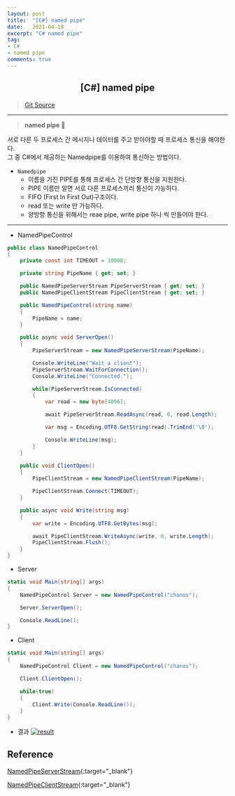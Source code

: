 ```yaml
---
layout: post
title:  "[C#] named pipe"
date:   2021-04-19
excerpt: "C# named pipe"
tag: 
- C#
- named pipe
comments: true
---
```


## <center>[C#] named pipe</center>   

>[Git Source](https://github.com/chanos-dev/blogcode/tree/master/21-0419)

---

> <b> named pipe </b> 🧷

서로 다른 두 프로세스 간 메시지나 데이터를 주고 받아야할 때 프로세스 통신을 해야한다.  
그 중 C#에서 제공하는 Namedpipe를 이용하여 통신하는 방법이다.

- `Namedpipe`
    - 이름을 가진 PIPE를 통해 프로세스 간 단방향 통신을 지원한다.
    - PIPE 이름만 알면 서로 다른 프로세스끼리 통신이 가능하다.
    - FIFO (First In First Out)구조이다.
    - read 또는 write 만 가능하다.
    - 양방향 통신을 위해서는 reae pipe, write pipe 하나 씩 만들어야 한다.

---

- NamedPipeControl
```c#
public class NamedPipeControl
{
    private const int TIMEOUT = 10000;

    private string PipeName { get; set; }

    public NamedPipeServerStream PipeServerStream { get; set; }
    public NamedPipeClientStream PipeClientStream { get; set; }

    public NamedPipeControl(string name)
    {
        PipeName = name;
    }

    public async void ServerOpen()
    {
        PipeServerStream = new NamedPipeServerStream(PipeName);

        Console.WriteLine("Wait a client");
        PipeServerStream.WaitForConnection();
        Console.WriteLine("Connected.");

        while(PipeServerStream.IsConnected)
        {
            var read = new byte[4096]; 

            await PipeServerStream.ReadAsync(read, 0, read.Length);

            var msg = Encoding.UTF8.GetString(read).TrimEnd('\0');

            Console.WriteLine(msg);
        }
    }

    public void ClientOpen()
    {
        PipeClientStream = new NamedPipeClientStream(PipeName);

        PipeClientStream.Connect(TIMEOUT);
    }

    public async void Write(string msg)
    {
        var write = Encoding.UTF8.GetBytes(msg);

        await PipeClientStream.WriteAsync(write, 0, write.Length);
        PipeClientStream.Flush();
    }
}
```

- Server
```c#
static void Main(string[] args)
{
    NamedPipeControl Server = new NamedPipeControl("chanos");

    Server.ServerOpen();

    Console.ReadLine();
}
```

- Client
```c#
static void Main(string[] args)
{
    NamedPipeControl Client = new NamedPipeControl("chanos");

    Client.ClientOpen();

    while(true)
    {
        Client.Write(Console.ReadLine());
    }
}
```

- 결과
<a href="{{ site.url }}/images/posts/2021-04-19/result.png"><img src="{{ site.url }}/images/posts/2021-04-19/result.png" alt="result"></a> 

## Reference

[NamedPipeServerStream](https://docs.microsoft.com/ko-kr/dotnet/api/system.io.pipes.namedpipeserverstream?view=net-5.0){:target="_blank"}

[NamedPipeClientStream](https://docs.microsoft.com/ko-kr/dotnet/api/system.io.pipes.namedpipeclientstream?view=net-5.0){:target="_blank"}